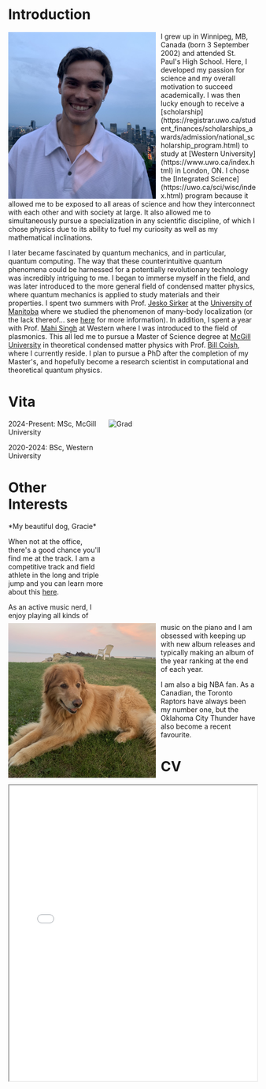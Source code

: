 # Introduction

<img src="./media/headshot2.jpg" alt="Headshot2" style="height:338px; width:300px; float:left; margin-right:10px;"> 
I grew up in Winnipeg, MB, Canada (born 3 September 2002) and attended St. Paul's High School. Here, I developed my passion for science and my overall motivation to succeed academically. I was then lucky enough to receive a [scholarship](https://registrar.uwo.ca/student_finances/scholarships_awards/admission/national_scholarship_program.html) to study at [Western University](https://www.uwo.ca/index.html) in London, ON. I chose the [Integrated Science](https://uwo.ca/sci/wisc/index.html) program because it allowed me to be exposed to all areas of science and how they interconnect with each other and with society at large. It also allowed me to simultaneously pursue a specialization in any scientific discipline, of which I chose physics due to its ability to fuel my curiosity as well as my mathematical inclinations. 

I later became fascinated by quantum mechanics, and in particular, quantum computing. The way that these counterintuitive quantum phenomena could be harnessed for a potentially revolutionary technology was incredibly intriguing to me. I began to immerse myself in the field, and was later introduced to the more general field of condensed matter physics, where quantum mechanics is applied to study materials and their properties. I spent two summers with Prof. [Jesko Sirker](http://drop.physics.umanitoba.ca/~jsirker/Dokuwiki/doku.php?id=home) at the [University of Manitoba](https://umanitoba.ca/) where we studied the phenomenon of many-body localization (or the lack thereof... see [here](/docs/research/highlights/MBL/index.md) for more information). In addition, I spent a year with Prof. [Mahi Singh](https://physics.uwo.ca/~msingh/) at Western where I was introduced to the field of plasmonics. This all led me to pursue a Master of Science degree at [McGill University](https://www.mcgill.ca/) in theoretical condensed matter physics with Prof. [Bill Coish](https://www.physics.mcgill.ca/~coish/), where I currently reside. I plan to pursue a PhD after the completion of my Master's, and hopefully become a research scientist in computational and theoretical quantum physics.

# Vita

<img src="./media/gradsuit.jpg" alt="Grad" style="height:413px; width:300px; float:right; margin-left:10px;">

2024-Present: MSc, McGill University

2020-2024: BSc, Western University

# Other Interests

<img src="./media/gracie.jpg" alt="Gracie" style="height:314px; width:300px; float:left; margin-right:10px;">
*My beautiful dog, Gracie*

When not at the office, there's a good chance you'll find me at the track. I am a competitive track and field athlete in the long and triple jump and you can learn more about this [here](./track.md).

As an active music nerd, I enjoy playing all kinds of music on the piano and I am obsessed with keeping up with new album releases and typically making an album of the year ranking at the end of each year.

I am also a big NBA fan. As a Canadian, the Toronto Raptors have always been my number one, but the Oklahoma City Thunder have also become a recent favourite.


# CV

<!-- How to embed a PDF -->
<iframe width="100%" height="600" src="./media/CV_Nov_2024.pdf">